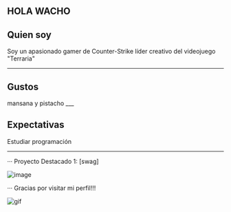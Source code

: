 ## HOLA WACHO

<h2>Quien soy</h2>

Soy un apasionado gamer de Counter-Strike líder creativo del videojuego "Terraria"
___
<h2>Gustos</h2>
mansana y pistacho
___
<h2>Expectativas</h2>

Estudiar programación
___
··· Proyecto Destacado 1: [swag]

![image](https://github.com/Markonias/Markonias/assets/88219069/56ea58dc-d3fc-4ee2-b1f1-af4a0cf44a94)

··· Gracias por visitar mi perfil!!!

![gif](https://media.giphy.com/media/wYSfVDXJ1NDYjORDa8/giphy.gif?cid=790b7611xr2ed8rnmubggg014di0dwk8poijtt0bunf8dc94&ep=v1_gifs_search&rid=giphy.gif&ct=g)

